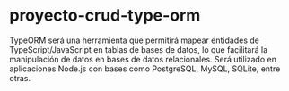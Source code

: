 # proyecto-crud-type-orm
TypeORM será una herramienta que permitirá mapear entidades de TypeScript/JavaScript en tablas de bases de datos, lo que facilitará la manipulación de datos en bases de datos relacionales. Será utilizado en aplicaciones Node.js con bases como PostgreSQL, MySQL, SQLite, entre otras.
